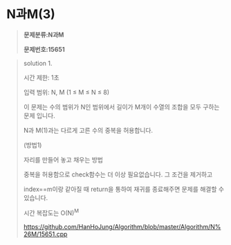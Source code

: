# N과M(3)

> **문제분류:N과M**
>
> **문제번호:15651**

> solution 1.
>
> 시간 제한: 1초
>
> 입력 범위:  N, M (1 ≤ M ≤ N ≤ 8)
>
>
>
> 이 문제는 수의 범위가 N인 범위에서 길이가 M개이 수열의 조합을 모두 구하는 문제 입니다.
>
> N과 M(1)과는 다르게 고른 수의 중복을 허용합니다.
>
>
>
> (방법1)
>
> 자리를 만들어 놓고 채우는 방법
>
> 중복을 허용함으로 check함수는 더 이상 필요없습니다. 그 조건을 제거하고 
>
> index==m이랑 같아질 때 return을 통하여 재귀를 종료해주면 문제를 해결할 수 있습니다.
>
> 시간 복잡도는 O(N)<sup>M</sup>
>
> https://github.com/HanHoJung/Algorithm/blob/master/Algorithm/N%26M/15651.cpp
>
>

